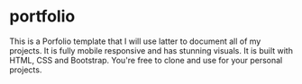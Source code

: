 # portfolio

This is a Porfolio template that I will use latter to document all of my projects.
It is fully mobile responsive and has stunning visuals.
It is built with HTML, CSS and Bootstrap.
You're free to clone and use for your personal projects.
